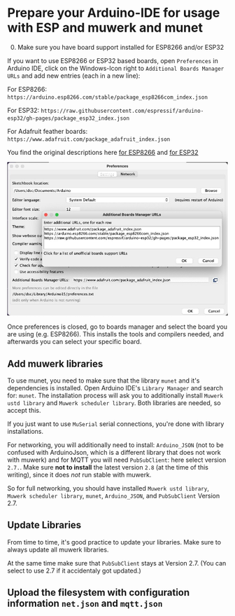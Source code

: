 Prepare your Arduino-IDE for usage with ESP and muwerk and munet
================================================================

0. Make sure you have board support installed for ESP8266 and/or ESP32

If you want to use ESP8266 or ESP32 based boards, open `Preferences` in Arduino IDE,
click on the Windows-Icon right to `Additional Boards Manager URLs` and
add new entries (each in a new line):

For ESP8266: `https://arduino.esp8266.com/stable/package_esp8266com_index.json`

For ESP32: `https://raw.githubusercontent.com/espressif/arduino-esp32/gh-pages/package_esp32_index.json`

For Adafruit feather boards: `https://www.adafruit.com/package_adafruit_index.json`

You find the original descriptions here [for ESP8266](https://github.com/esp8266/Arduino#installing-with-boards-manager) and [for ESP32](https://github.com/espressif/arduino-esp32/blob/master/docs/arduino-ide/boards_manager.md)

![Arduino IDE Preferences](https://github.com/muwerk/munet/blob/master/extras/arduino-ide.jpg?raw=true)

Once preferences is closed, go to boards manager and select the board you are using (e.g. ESP8266). This
installs the tools and compilers needed, and afterwards you can select your specific board.

Add muwerk libraries
--------------------

To use munet, you need to make sure that the library `munet` and it's dependencies is
installed. Open Arduino IDE's `Library Manager` and search for: `munet`.
The installation process will ask you to additionally install `Muwerk ustd library`
and `Muwerk scheduler library`. Both libraries are needed, so accept this.

If you just want to use `MuSerial` serial connections, you're done with library installations.

For networking, you will additionally need to install: `Arduino_JSON` (not to be confused with
ArduinoJson, which is a different library that does not work with muwerk) and for MQTT you
will need `PubSubClient`: here select version `2.7.`. Make sure **not to install** the latest version `2.8` 
(at the time of this writing), since it does *not* run stable with muwerk.

So for full networking, you should have installed `Muwerk ustd library`, `Muwerk scheduler library`, `munet`,
`Arduino_JSON`, and `PubSubClient` Version 2.7.

Update Libraries
----------------

From time to time, it's good practice to update your libraries. Make sure to always update all muwerk
libraries.

At the same time make sure that `PubSubClient` stays at Version 2.7. (You can select to use 2.7 if it 
accidentaly got updated.)

Upload the filesystem with configuration information `net.json` and `mqtt.json`
-------------------------------------------------------------------------------



